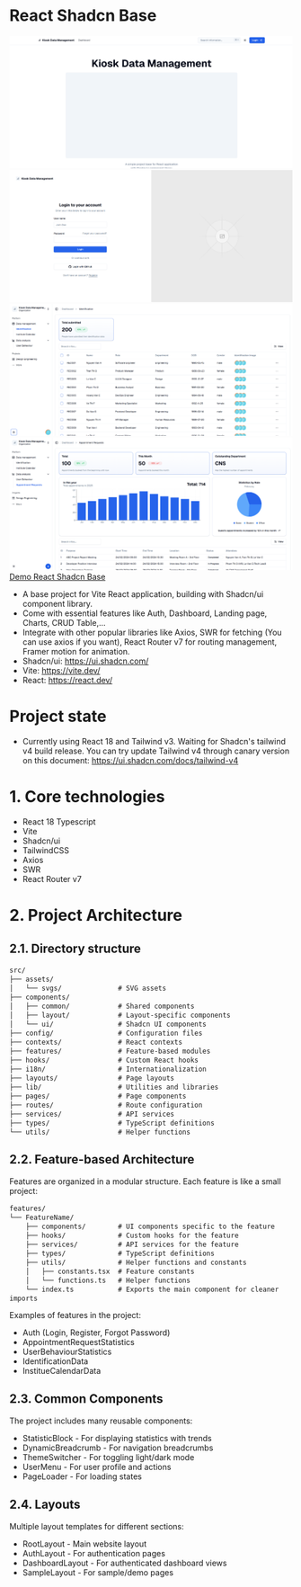 # React Shadcn Base
![Landing](/demo_image/landing.png)
![Auth](/demo_image/auth.png)
![Dashboard](/demo_image/dashboard.png)
![Charts](/demo_image/charts.png)
[Demo React Shadcn Base](https://react-shadcn-base.vercel.app/)

- A base project for Vite React application, building with Shadcn/ui component library.
- Come with essential features like Auth, Dashboard, Landing page, Charts, CRUD Table,...
- Integrate with other popular libraries like Axios, SWR for fetching (You can use axios if you want), React Router v7 for routing management, Framer motion for animation.
- Shadcn/ui: https://ui.shadcn.com/
- Vite: https://vite.dev/
- React: https://react.dev/

# Project state
- Currently using React 18 and Tailwind v3. Waiting for Shadcn's tailwind v4 build release. You can try update Tailwind v4 through canary version on this document: https://ui.shadcn.com/docs/tailwind-v4

# 1. Core technologies
- React 18 Typescript
- Vite
- Shadcn/ui
- TailwindCSS
- Axios
- SWR
- React Router v7

# 2. Project Architecture

## 2.1. Directory structure
```
src/
├── assets/
│   └── svgs/              # SVG assets
├── components/
│   ├── common/            # Shared components
│   ├── layout/            # Layout-specific components
│   └── ui/                # Shadcn UI components
├── config/                # Configuration files
├── contexts/              # React contexts
├── features/              # Feature-based modules
├── hooks/                 # Custom React hooks
├── i18n/                  # Internationalization
├── layouts/               # Page layouts
├── lib/                   # Utilities and libraries
├── pages/                 # Page components
├── routes/                # Route configuration
├── services/              # API services
├── types/                 # TypeScript definitions
└── utils/                 # Helper functions
```

## 2.2. Feature-based Architecture
Features are organized in a modular structure. Each feature is like a small project:

```
features/
└── FeatureName/
    ├── components/        # UI components specific to the feature
    ├── hooks/             # Custom hooks for the feature
    ├── services/          # API services for the feature
    ├── types/             # TypeScript definitions
    ├── utils/             # Helper functions and constants
    │   ├── constants.tsx  # Feature constants
    │   └── functions.ts   # Helper functions
    └── index.ts           # Exports the main component for cleaner imports
```

Examples of features in the project:
- Auth (Login, Register, Forgot Password)
- AppointmentRequestStatistics
- UserBehaviourStatistics
- IdentificationData
- InstitueCalendarData

## 2.3. Common Components
The project includes many reusable components:
- StatisticBlock - For displaying statistics with trends
- DynamicBreadcrumb - For navigation breadcrumbs
- ThemeSwitcher - For toggling light/dark mode
- UserMenu - For user profile and actions
- PageLoader - For loading states

## 2.4. Layouts
Multiple layout templates for different sections:
- RootLayout - Main website layout
- AuthLayout - For authentication pages
- DashboardLayout - For authenticated dashboard views
- SampleLayout - For sample/demo pages
